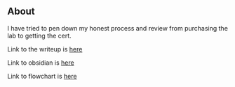 ## About
I have tried to pen down my honest process and review from purchasing the lab to getting the cert. 

Link to the writeup is [here](CRTP_PREP_%26_EXAM_REVIEW%20129369a132b1808e82f5e5e5928b9cfa.html)

Link to obsidian is [here](https://github.com/Anurag-Chevendra/CRTP_PREP/tree/main/Obsedian)

Link to flowchart is [here](https://github.com/Anurag-Chevendra/CRTP_PREP/blob/main/flow_crtp.drawio)
